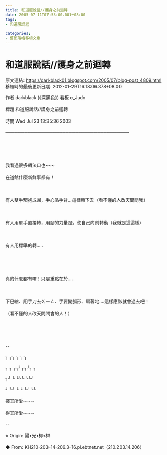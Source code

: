 ```yaml
---
title: 和道服說話//護身之前迴轉
date: 2005-07-11T07:53:00.001+08:00
tags: 
- 和道服說話

categories:
- 舊部落格移植文章
---
```


# 和道服說話//護身之前迴轉

原文連結: https://darkblack01.blogspot.com/2005/07/blog-post_4809.html
移植時的最後更新日期: 2012-01-29T16:18:06.378+08:00

作者 darkblack (《深黑色》) 看板 c_Judo<br /><br />標題 和道服說話//護身之前迴轉<br /><br />時間 Wed Jul 23 13:35:36 2003<br /><br />───────────────────────────────────────<br /><br /><br /><br /><br /><br />我看過很多轉法口也~~~<br /><br />在道館什麼新鮮事都有！<br /><br /><br /><br />有人雙手環抱成圓，手心貼手背...這樣轉下去（看不懂的人改天問問我）<br /><br /><br /><br />有人用單手直接轉，用腳的力量蹬，使自己向前轉動（我就是這這樣）<br /><br /><br /><br />有人用標準的轉.....<br /><br /><br /><br /><br /><br />真的什麼都有唷！只是重點在於.....<br /><br /><br /><br />下巴縮、用手刀去ㄍㄧㄥ、手要變弧形、肩著地....這樣應該就會過去吧！<br /><br />（看不懂的人改天問問會的人！）<br /><br /><br /><br /><br /><br />--<br /><br />╮ ╭╮ ╮ ╮ ╮<br /><br />╮ ╮ ╭╮╯╭╮╯╮ ╮<br /><br />╮╯ ╰ ╰╰╰ ╰╰╯<br /><br />╯ ╰╯ ╰ ╰ ╰╯ ╰╰<br /><br />擇其所愛∼∼∼<br /><br />得其所愛∼∼∼<br /><br />--<br /><br />※ Origin: 陽•光•椰•林 <br /><br />◆ From: KH210-203-14-206.3-16.pl.ebtnet.net（210.203.14.206）  
